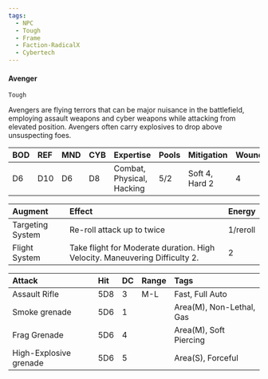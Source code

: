 ```yaml
---
tags:
  - NPC
  - Tough
  - Frame
  - Faction-RadicalX
  - Cybertech
---
```


#### Avenger
`Tough`

Avengers are flying terrors that can be major nuisance in the battlefield, employing assault weapons and cyber weapons while attacking from elevated position. Avengers often carry explosives to drop above unsuspecting foes.

| BOD | REF | MND | CYB | Expertise                 | Pools | Mitigation     | Wounds | Energy |
| :-- | :-- | :-- | :-- | :------------------------ | :---- | :------------- | ------ | :----- |
| D6  | D10 | D6  | D8  | Combat, Physical, Hacking | 5/2   | Soft 4, Hard 2 | 4      | 3      |

| Augment          | Effect                                                                      | Energy   |
| :--------------- | :-------------------------------------------------------------------------- | :------- |
| Targeting System | Re-roll attack up to twice                                                  | 1/reroll |
| Flight System    | Take flight for Moderate duration. High Velocity. Maneuvering Difficulty 2. | 2        |

| Attack                 | Hit | DC  | Range | Tags                     |
| :--------------------- | :-- | :-- | :---- | :----------------------- |
| Assault Rifle          | 5D8 | 3   | M-L   | Fast, Full Auto          |
| Smoke grenade          | 5D6 | 1   |       | Area(M), Non-Lethal, Gas |
| Frag Grenade           | 5D6 | 4   |       | Area(M), Soft Piercing   |
| High-Explosive grenade | 5D6 | 5   |       | Area(S), Forceful        |